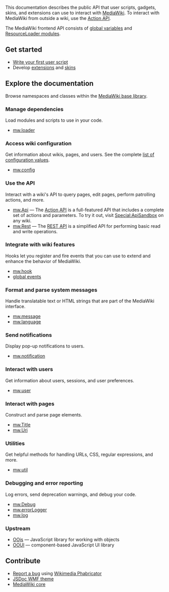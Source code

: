This documentation describes the public API that user scripts, gadgets, skins, and extensions can use to interact with [MediaWiki](https://www.mediawiki.org/wiki/Special:MyLanguage/MediaWiki).
To interact with MediaWiki from outside a wiki, use the [Action API](https://www.mediawiki.org/wiki/Special:MyLanguage/API:Main_page).

The MediaWiki frontend API consists of [global variables](namespaces.html) and [ResourceLoader modules](modules.html).

## Get started
- [Write your first user script](https://www.mediawiki.org/wiki/Special:MyLanguage/Gadget_kitchen)
- Develop [extensions](https://www.mediawiki.org/wiki/Special:MyLanguage/Manual:Developing_extensions) and [skins](https://www.mediawiki.org/wiki/Special:MyLanguage/Manual:How_to_make_a_MediaWiki_skin)

## Explore the documentation
Browse namespaces and classes within the [MediaWiki base library](mw.html).

### Manage dependencies
Load modules and scripts to use in your code.

- [mw.loader](mw.loader.html)

### Access wiki configuration
Get information about wikis, pages, and users. See the complete [list of configuration values](https://www.mediawiki.org/wiki/Special:MyLanguage/Manual:Interface/JavaScript#mw.config).

- [mw.config](mw.html#.config)

### Use the API
Interact with a wiki's API to query pages, edit pages, perform patrolling actions, and more.

- [mw.Api](mw.Api.html) — The [Action API](https://www.mediawiki.org/wiki/Special:MyLanguage/API:Main_page) is a full-featured API that includes a complete set of actions and parameters. To try it out, visit [Special:ApiSandbox](https://www.mediawiki.org/wiki/Special:ApiSandbox) on any wiki.
- [mw.Rest](mw.Rest.html) — The [REST API](https://www.mediawiki.org/wiki/Special:MyLanguage/API:REST_API) is a simplified API for performing basic read and write operations.

### Integrate with wiki features
Hooks let you register and fire events that you can use to extend and enhance the behavior of MediaWiki.

- [mw.hook](Hook.html)
- [global events](Hooks.html)

### Format and parse system messages
Handle translatable text or HTML strings that are part of the MediaWiki interface.

- [mw.message](mw.html#.message)
- [mw.language](mw.language.html)

### Send notifications
Display pop-up notifications to users.

- [mw.notification](mw.notification.html)

### Interact with users
Get information about users, sessions, and user preferences.

- [mw.user](mw.user.html)

### Interact with pages
Construct and parse page elements.

- [mw.Title](mw.Title.html)
- [mw.Uri](mw.Uri.html)

### Utilities
Get helpful methods for handling URLs, CSS, regular expressions, and more.

- [mw.util](module-mediawiki.util.html)

### Debugging and error reporting
Log errors, send deprecation warnings, and debug your code.

- [mw.Debug](mw.Debug.html)
- [mw.errorLogger](mw.errorLogger.html)
- [mw.log](mw.log.html)

### Upstream
- [OOjs](https://doc.wikimedia.org/oojs/master/index.html) — JavaScript library for working with objects
- [OOUI](https://doc.wikimedia.org/oojs-ui/master/js/) — component-based JavaScript UI library

## Contribute
- [Report a bug](https://phabricator.wikimedia.org/maniphest/task/edit/form/1/?projects=JSDoc-WMF-theme) using [Wikimedia Phabricator](https://www.mediawiki.org/wiki/Special:MyLanguage/Phabricator)
- [JSDoc WMF theme](https://gerrit.wikimedia.org/g/jsdoc/wmf-theme)
- [MediaWiki core](https://gerrit.wikimedia.org/r/plugins/gitiles/mediawiki/core/)
